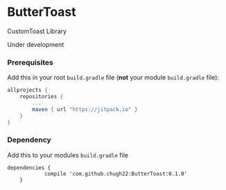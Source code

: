 # ButterToast
 CustomToast Library

 Under development 

### Prerequisites
Add this in your root `build.gradle` file (**not** your module `build.gradle` file):
```gradle
allprojects {
	repositories {
		...
		maven { url "https://jitpack.io" }
	}
}
```

### Dependency

Add this to your modules `build.gradle` file

```
dependencies {
	        compile 'com.github.chugh22:ButterToast:0.1.0'
	}

```